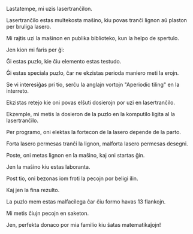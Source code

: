 Lastatempe, mi uzis lasertranĉilon.

Lasertranĉilo estas multekosta maŝino, kiu povas tranĉi lignon aŭ plaston per bruliga lasero.

Mi rajtis uzi la maŝinon en publika biblioteko, kun la helpo de spertulo.

Jen kion mi faris per ĝi:

Ĝi estas puzlo, kie ĉiu elemento estas testudo.

Ĝi estas speciala puzlo, ĉar ne ekzistas perioda maniero meti la erojn.

Se vi interesiĝas pri tio, serĉu la anglajn vortojn "Aperiodic tiling" en la interreto.

Ekzistas retejo kie oni povas elŝuti dosierojn por uzi en lasertranĉilo.

Ekzemple, mi metis la dosieron de la puzlo en la komputilo ligita al la lasertranĉilo.

Per programo, oni elektas la fortecon de la lasero depende de la parto.

Forta lasero permesas tranĉi la lignon, malforta lasero permesas desegni.

Poste, oni metas lignon en la maŝino, kaj oni startas ĝin.

Jen la maŝino kiu estas laboranta.

Post tio, oni bezonas iom froti la pecojn por beligi ilin.

Kaj jen la fina rezulto.

La puzlo mem estas malfacilega ĉar ĉiu formo havas 13 flankojn.

Mi metis ĉiujn pecojn en saketon.

Jen, perfekta donaco por mia familio kiu ŝatas matematikaĵojn!